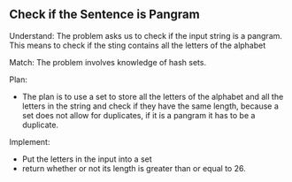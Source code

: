 ## Check if the Sentence is Pangram
Understand:
The problem asks us to check if the input string is a pangram. This means to check if the sting contains all the letters of the alphabet

Match:
The problem involves knowledge of hash sets.

Plan:
- The plan is to use a set to store all the letters of the alphabet and all the letters in the string and check if they have the same length, because a set does not allow for duplicates, if it is a pangram it has to be a duplicate.

Implement:
- Put the letters in the input into a set
- return whether or not its length is greater than or equal to 26.
